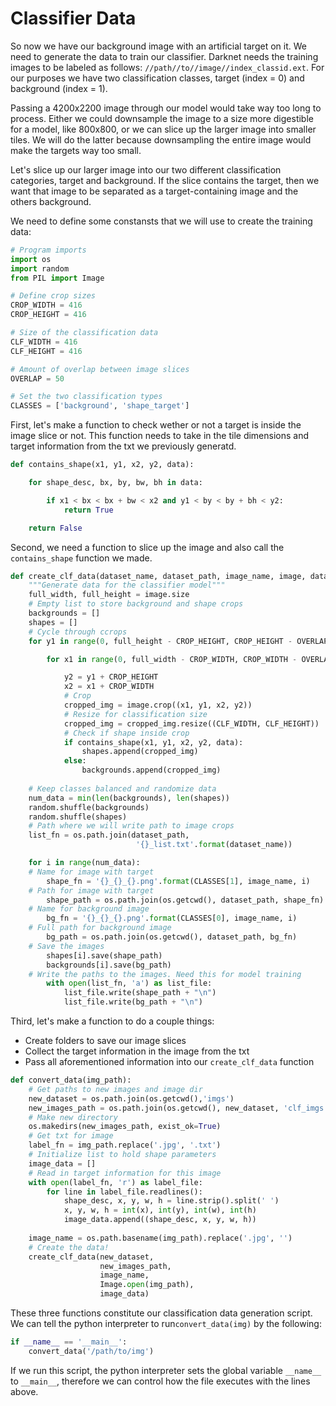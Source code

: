 # Classifier Data
So now we have our background image with an artificial target on it. We need to generate the data to train our classifier. Darknet needs the training images to be labeled as follows: ```//path//to//image//index_classid.ext```. For our purposes we have two classification classes, target (index = 0) and background (index = 1).

Passing a 4200x2200 image through our model would take way too long to process. Either we could downsample the image to a size more digestible for a model, like 800x800, or we can slice up the larger image into smaller tiles. We will do the latter because downsampling the entire image would make the targets way too small. 

Let's slice up our larger image into our two different classification categories, target and background. If the slice contains the target, then we want that image to be separated as a target-containing image and the others background.

We need to define some constansts that we will use to create the training data:

```python
# Program imports
import os
import random
from PIL import Image

# Define crop sizes
CROP_WIDTH = 416
CROP_HEIGHT = 416

# Size of the classification data
CLF_WIDTH = 416
CLF_HEIGHT = 416

# Amount of overlap between image slices
OVERLAP = 50

# Set the two classification types
CLASSES = ['background', 'shape_target']
```

First, let's make a function to check wether or not a target is inside the image slice or not. This function needs to take in the tile dimensions and target information from the txt we previously generatd.

```python 
def contains_shape(x1, y1, x2, y2, data):

    for shape_desc, bx, by, bw, bh in data:

        if x1 < bx < bx + bw < x2 and y1 < by < by + bh < y2:
            return True

    return False
```

Second, we need a function to slice up the image and also call the ``` contains_shape``` function we made.

```python
def create_clf_data(dataset_name, dataset_path, image_name, image, data):
    """Generate data for the classifier model"""
    full_width, full_height = image.size
    # Empty list to store background and shape crops
    backgrounds = []
    shapes = []
    # Cycle through ccrops
    for y1 in range(0, full_height - CROP_HEIGHT, CROP_HEIGHT - OVERLAP):

        for x1 in range(0, full_width - CROP_WIDTH, CROP_WIDTH - OVERLAP):

            y2 = y1 + CROP_HEIGHT
            x2 = x1 + CROP_WIDTH
            # Crop
            cropped_img = image.crop((x1, y1, x2, y2))
            # Resize for classification size
            cropped_img = cropped_img.resize((CLF_WIDTH, CLF_HEIGHT))
            # Check if shape inside crop
            if contains_shape(x1, y1, x2, y2, data):
                shapes.append(cropped_img) 
            else:
                backgrounds.append(cropped_img)
                
    # Keep classes balanced and randomize data
    num_data = min(len(backgrounds), len(shapes))
    random.shuffle(backgrounds)
    random.shuffle(shapes)
    # Path where we will write path to image crops
    list_fn = os.path.join(dataset_path,
                            '{}_list.txt'.format(dataset_name))

    for i in range(num_data):
	# Name for image with target
        shape_fn = '{}_{}_{}.png'.format(CLASSES[1], image_name, i)
	# Path for image with target
        shape_path = os.path.join(os.getcwd(), dataset_path, shape_fn)
	# Name for background image
        bg_fn = '{}_{}_{}.png'.format(CLASSES[0], image_name, i)
	# Full path for background image
        bg_path = os.path.join(os.getcwd(), dataset_path, bg_fn)
	# Save the images
        shapes[i].save(shape_path)
        backgrounds[i].save(bg_path)
	# Write the paths to the images. Need this for model training
        with open(list_fn, 'a') as list_file:
            list_file.write(shape_path + "\n")
            list_file.write(bg_path + "\n")
```
Third, let's make a function to do a couple things:

 - Create folders to save our image slices
 - Collect the target information in the image from the txt
 - Pass all aforementioned information into our ```create_clf_data``` function

```python
def convert_data(img_path):
    # Get paths to new images and image dir
    new_dataset = os.path.join(os.getcwd(),'imgs')
    new_images_path = os.path.join(os.getcwd(), new_dataset, 'clf_imgs')
    # Make new directory
    os.makedirs(new_images_path, exist_ok=True)
    # Get txt for image
    label_fn = img_path.replace('.jpg', '.txt')
    # Initialize list to hold shape parameters
    image_data = []
    # Read in target information for this image
    with open(label_fn, 'r') as label_file:
        for line in label_file.readlines():
            shape_desc, x, y, w, h = line.strip().split(' ')
            x, y, w, h = int(x), int(y), int(w), int(h)
            image_data.append((shape_desc, x, y, w, h))
    
    image_name = os.path.basename(img_path).replace('.jpg', '')
    # Create the data!
    create_clf_data(new_dataset,
                    new_images_path,
                    image_name,
                    Image.open(img_path),
                    image_data)
```
These three functions constitute our classification data generation script. We can tell the python interpreter to run```convert_data(img)``` by the following:

```python 
if __name__ == '__main__':
    convert_data('/path/to/img')
```

If we run this script, the python interpreter sets the global variable ```__name__``` to ```__main__```, therefore we can control how the file executes with the lines above. 
